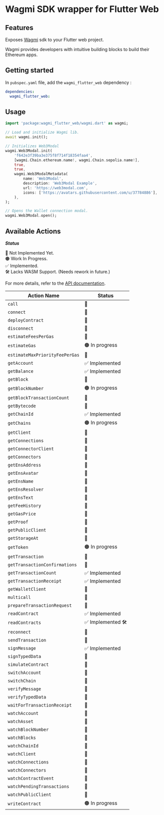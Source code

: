 # Wagmi SDK wrapper for Flutter Web

## Features

Exposes [Wagmi](https://wagmi.sh/) sdk to your Flutter web project.

Wagmi provides developers with intuitive building blocks to build their Ethereum apps.

## Getting started

In `pubspec.yaml` file, add the `wagmi_flutter_web` dependency :

```yaml
dependencies:
  wagmi_flutter_web:
```


## Usage


```dart
import 'package:wagmi_flutter_web/wagmi.dart' as wagmi;

// Load and initialize Wagmi lib.
await wagmi.init();

// Initializes Web3Modal
wagmi.Web3Modal.init(
    'f642e3f39ba3e375f8f714f18354faa4',
    [wagmi.Chain.ethereum.name!, wagmi.Chain.sepolia.name!],
    true,
    true,
    wagmi.Web3ModalMetadata(
        name: 'Web3Modal',
        description: 'Web3Modal Example',
        url: 'https://web3modal.com',
        icons: ['https://avatars.githubusercontent.com/u/37784886'],
    ),
);

// Opens the Wallet connection modal.
wagmi.Web3Modal.open();
```


## Available Actions

***Status***

🔴 Not Implemented Yet.\
🟠 Work In Progress.\
✅ Implemented.\
🛠️ Lacks WASM Support. (Needs rework in future.)


For more details, refer to the [API documentation](https://wagmi.sh/core/api/actions).

| Action Name                    | Status             |
| ------------------------------ |--------------------|
| `call`                         | 🔴                 |
| `connect`                      | 🔴                 |
| `deployContract`               | 🔴                 |
| `disconnect`                   | 🔴                 |
| `estimateFeesPerGas`           | 🔴                 |
| `estimateGas`                  | 🟠 In progress     |
| `estimateMaxPriorityFeePerGas` | 🔴                 |
| `getAccount`                   | ✅ Implemented     |
| `getBalance`                   | ✅ Implemented     |
| `getBlock`                     | 🔴                 |
| `getBlockNumber`               | 🟠 In progress     |
| `getBlockTransactionCount`     | 🔴                 |
| `getBytecode`                  | 🔴                 |
| `getChainId`                   | ✅ Implemented     |
| `getChains`                    | 🟠 In progress     |
| `getClient`                    | 🔴                 |
| `getConnections`               | 🔴                 |
| `getConnectorClient`           | 🔴                 |
| `getConnectors`                | 🔴                 |
| `getEnsAddress`                | 🔴                 |
| `getEnsAvatar`                 | 🔴                 |
| `getEnsName`                   | 🔴                 |
| `getEnsResolver`               | 🔴                 |
| `getEnsText`                   | 🔴                 |
| `getFeeHistory`                | 🔴                 |
| `getGasPrice`                  | 🔴                 |
| `getProof`                     | 🔴                 |
| `getPublicClient`              | 🔴                 |
| `getStorageAt`                 | 🔴                 |
| `getToken`                     | 🟠 In progress     |
| `getTransaction`               | 🔴                 |
| `getTransactionConfirmations`  | 🔴                 |
| `getTransactionCount`          | ✅ Implemented     |
| `getTransactionReceipt`        | ✅ Implemented     |
| `getWalletClient`              | 🔴                 |
| `multicall`                    | 🔴                 |
| `prepareTransactionRequest`    | 🔴                 |
| `readContract`                 | ✅ Implemented     |
| `readContracts`                | ✅ Implemented 🛠️  |
| `reconnect`                    | 🔴                 |
| `sendTransaction`              | 🔴                 |
| `signMessage`                  | ✅ Implemented     |
| `signTypedData`                | 🔴                 |
| `simulateContract`             | 🔴                 |
| `switchAccount`                | 🔴                 |
| `switchChain`                  | 🔴                 |
| `verifyMessage`                | 🔴                 |
| `verifyTypedData`              | 🔴                 |
| `waitForTransactionReceipt`    | 🔴                 |
| `watchAccount`                 | 🔴                 |
| `watchAsset`                   | 🔴                 |
| `watchBlockNumber`             | 🔴                 |
| `watchBlocks`                  | 🔴                 |
| `watchChainId`                 | 🔴                 |
| `watchClient`                  | 🔴                 |
| `watchConnections`             | 🔴                 |
| `watchConnectors`              | 🔴                 |
| `watchContractEvent`           | 🔴                 |
| `watchPendingTransactions`     | 🔴                 |
| `watchPublicClient`            | 🔴                 |
| `writeContract`                | 🟠 In progress     |



